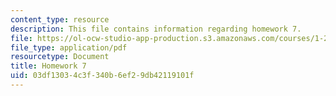 ```yaml
---
content_type: resource
description: This file contains information regarding homework 7.
file: https://ol-ocw-studio-app-production.s3.amazonaws.com/courses/1-264j-database-internet-and-systems-integration-technologies-fall-2013/03df13034c3f340b6ef29db42119101f_MIT1_264JF13_HW7.pdf
file_type: application/pdf
resourcetype: Document
title: Homework 7
uid: 03df1303-4c3f-340b-6ef2-9db42119101f
---
```

